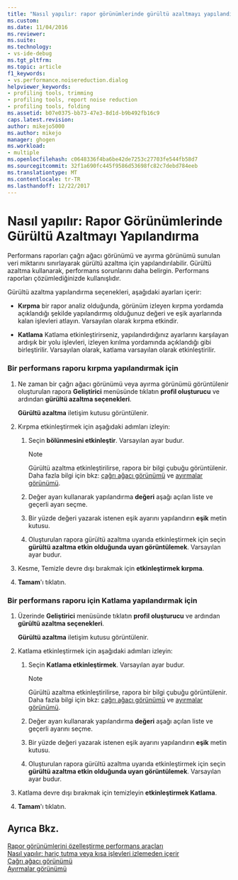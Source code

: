 ```yaml
---
title: "Nasıl yapılır: rapor görünümlerinde gürültü azaltmayı yapılandırma | Microsoft Docs"
ms.custom: 
ms.date: 11/04/2016
ms.reviewer: 
ms.suite: 
ms.technology:
- vs-ide-debug
ms.tgt_pltfrm: 
ms.topic: article
f1_keywords:
- vs.performance.noisereduction.dialog
helpviewer_keywords:
- profiling tools, trimming
- profiling tools, report noise reduction
- profiling tools, folding
ms.assetid: b07e0375-bb73-47e3-8d1d-b9b492fb16c9
caps.latest.revision: 
author: mikejo5000
ms.author: mikejo
manager: ghogen
ms.workload:
- multiple
ms.openlocfilehash: c0648336f4ba6be42de7253c27703fe544fb58d7
ms.sourcegitcommit: 32f1a690fc445f9586d53698fc82c7debd784eeb
ms.translationtype: MT
ms.contentlocale: tr-TR
ms.lasthandoff: 12/22/2017
---
```

# <a name="how-to-configure-noise-reduction-in-report-views"></a>Nasıl yapılır: Rapor Görünümlerinde Gürültü Azaltmayı Yapılandırma
Performans raporları çağrı ağacı görünümü ve ayırma görünümü sunulan veri miktarını sınırlayarak gürültü azaltma için yapılandırılabilir. Gürültü azaltma kullanarak, performans sorunlarını daha belirgin. Performans raporları çözümlediğinizde kullanışlıdır.  
  
 Gürültü azaltma yapılandırma seçenekleri, aşağıdaki ayarları içerir:  
  
-   **Kırpma** bir rapor analiz olduğunda, görünüm izleyen kırpma yordamda açıklandığı şekilde yapılandırmış olduğunuz değeri ve eşik ayarlarında kalan işlevleri atlayın. Varsayılan olarak kırpma etkindir.  
  
-   **Katlama** Katlama etkinleştirirseniz, yapılandırdığınız ayarlarını karşılayan ardışık bir yolu işlevleri, izleyen kırılma yordamında açıklandığı gibi birleştirilir. Varsayılan olarak, katlama varsayılan olarak etkinleştirilir.  
  
### <a name="to-configure-trimming-for-a-performance-report"></a>Bir performans raporu kırpma yapılandırmak için  
  
1.  Ne zaman bir çağrı ağacı görünümü veya ayırma görünümü görüntülenir oluşturulan rapora **Geliştirici** menüsünde tıklatın **profil oluşturucu** ve ardından **gürültü azaltma seçenekleri**.  
  
     **Gürültü azaltma** iletişim kutusu görüntülenir.  
  
2.  Kırpma etkinleştirmek için aşağıdaki adımları izleyin:  
  
    1.  Seçin **bölünmesini etkinleştir**. Varsayılan ayar budur.  
  
        > [!NOTE]
        >  Gürültü azaltma etkinleştirilirse, rapora bir bilgi çubuğu görüntülenir. Daha fazla bilgi için bkz: [çağrı ağacı görünümü](../profiling/call-tree-view.md) ve [ayırmalar görünümü](../profiling/dotnet-memory-allocations-view.md).  
  
    2.  Değer ayarı kullanarak yapılandırma **değeri** aşağı açılan liste ve geçerli ayarı seçme.  
  
    3.  Bir yüzde değeri yazarak istenen eşik ayarını yapılandırın **eşik** metin kutusu.  
  
    4.  Oluşturulan rapora gürültü azaltma uyarıda etkinleştirmek için seçin **gürültü azaltma etkin olduğunda uyarı görüntülemek**. Varsayılan ayar budur.  
  
3.  Kesme, Temizle devre dışı bırakmak için **etkinleştirmek kırpma**.  
  
4.  **Tamam**'ı tıklatın.  
  
### <a name="to-configure-folding-for-a-performance-report"></a>Bir performans raporu için Katlama yapılandırmak için  
  
1.  Üzerinde **Geliştirici** menüsünde tıklatın **profil oluşturucu** ve ardından **gürültü azaltma seçenekleri**.  
  
     **Gürültü azaltma** iletişim kutusu görüntülenir.  
  
2.  Katlama etkinleştirmek için aşağıdaki adımları izleyin:  
  
    1.  Seçin **Katlama etkinleştirmek**. Varsayılan ayar budur.  
  
        > [!NOTE]
        >  Gürültü azaltma etkinleştirilirse, rapora bir bilgi çubuğu görüntülenir. Daha fazla bilgi için bkz: [çağrı ağacı görünümü](../profiling/call-tree-view.md) ve [ayırmalar görünümü](../profiling/dotnet-memory-allocations-view.md).  
  
    2.  Değer ayarı kullanarak yapılandırma **değeri** aşağı açılan liste ve geçerli ayarını seçme.  
  
    3.  Bir yüzde değeri yazarak istenen eşik ayarını yapılandırın **eşik** metin kutusu.  
  
    4.  Oluşturulan rapora gürültü azaltma uyarıda etkinleştirmek için seçin **gürültü azaltma etkin olduğunda uyarı görüntülemek**. Varsayılan ayar budur.  
  
3.  Katlama devre dışı bırakmak için temizleyin **etkinleştirmek Katlama**.  
  
4.  **Tamam**'ı tıklatın.  
  
## <a name="see-also"></a>Ayrıca Bkz.  
 [Rapor görünümlerini özelleştirme performans araçları](../profiling/customizing-performance-tools-report-views.md)   
 [Nasıl yapılır: hariç tutma veya kısa işlevleri izlemeden içerir](../profiling/how-to-exclude-or-include-short-functions-from-instrumentation.md)   
 [Çağrı ağacı görünümü](../profiling/call-tree-view.md)   
 [Ayırmalar görünümü](../profiling/dotnet-memory-allocations-view.md)